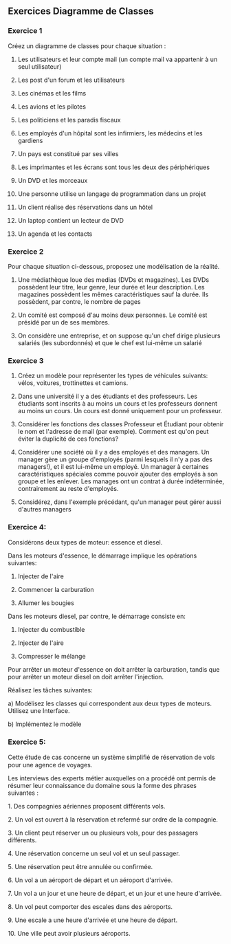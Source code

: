 Exercices Diagramme de Classes
------------------------------

### Exercice 1

Créez un diagramme de classes pour chaque situation :

1.  Les utilisateurs et leur compte mail (un compte mail va appartenir à un seul utilisateur)

2.  Les post d\'un forum et les utilisateurs

3.  Les cinémas et les films

4.  Les avions et les pilotes

5.  Les politiciens et les paradis fiscaux

6.  Les employés d\'un hôpital sont les infirmiers, les médecins et les
    gardiens

7.  Un pays est constitué par ses villes

8.  Les imprimantes et les écrans sont tous les deux des périphériques

9.  Un DVD et les morceaux

10. Une personne utilise un langage de programmation dans un projet

11. Un client réalise des réservations dans un hôtel

12. Un laptop contient un lecteur de DVD

13. Un agenda et les contacts

### Exercice 2

Pour chaque situation ci-dessous, proposez une modélisation de la
réalité.

1.  Une médiathèque loue des medias (DVDs et magazines). Les DVDs
    possèdent leur titre, leur genre, leur durée et leur description.
    Les magazines possèdent les mêmes caractéristiques sauf la durée.
    Ils possèdent, par contre, le nombre de pages

2.  Un comité est composé d\'au moins deux personnes. Le comité est
    présidé par un de ses membres.

3.  On considère une entreprise, et on suppose qu'un chef dirige
    plusieurs salariés (les subordonnés) et que le chef est lui-même un
    salarié

### Exercice 3

1.  Créez un modèle pour représenter les types de véhicules suivants:
    vélos, voitures, trottinettes et camions.

2.  Dans une université il y a des étudiants et des professeurs. Les
    étudiants sont inscrits à au moins un cours et les professeurs
    donnent au moins un cours. Un cours est donné uniquement pour un
    professeur.

3.  Considérer les fonctions des classes Professeur et Étudiant pour
    obtenir le nom et l\'adresse de mail (par exemple). Comment est
    qu\'on peut éviter la duplicité de ces fonctions?

4.  Considérer une société où il y a des employés et des managers. Un
    manager gère un groupe d\'employés (parmi lesquels il n\'y a pas des
    managers!), et il est lui-même un employé. Un manager à certaines
    caractéristiques spéciales comme pouvoir ajouter des employés à son
    groupe et les enlever. Les manages ont un contrat à durée
    indéterminée, contrairement au reste d\'employés.

5.  Considérez, dans l\'exemple précédant, qu\'un manager peut gérer
    aussi d\'autres managers

### Exercice 4: 

Considérons deux types de moteur: essence et diesel.

Dans les moteurs d\'essence, le démarrage implique les opérations
suivantes:

1.  Injecter de l\'aire

2.  Commencer la carburation

3.  Allumer les bougies

Dans les moteurs diesel, par contre, le démarrage consiste en:

1.  Injecter du combustible

2.  Injecter de l\'aire

3.  Compresser le mélange

Pour arrêter un moteur d\'essence on doit arrêter la carburation, tandis
que pour arrêter un moteur diesel on doit arrêter l\'injection.

Réalisez les tâches suivantes:

a)  Modélisez les classes qui correspondent aux
    deux types de moteurs. Utilisez une Interface.

b)  Implémentez le modèle


### Exercice 5:

Cette étude de cas concerne un système simpliﬁé de réservation de vols
pour une agence de voyages.

Les interviews des experts métier auxquelles on a procédé ont permis de
résumer leur connaissance du domaine sous la forme des phrases suivantes :

1\. Des compagnies aériennes proposent différents vols.

2\. Un vol est ouvert à la réservation et refermé sur ordre de la
compagnie.

3\. Un client peut réserver un ou plusieurs vols, pour des passagers
différents.

4\. Une réservation concerne un seul vol et un seul passager.

5\. Une réservation peut être annulée ou confirmée.

6\. Un vol a un aéroport de départ et un aéroport d'arrivée.

7\. Un vol a un jour et une heure de départ, et un jour et une heure
d'arrivée.

8\. Un vol peut comporter des escales dans des aéroports.

9\. Une escale a une heure d'arrivée et une heure de départ.

10\. Une ville peut avoir plusieurs aéroports.

